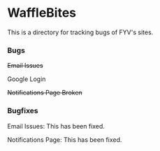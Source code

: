 # WaffleBites
This is a directory for tracking bugs of FYV's sites.

### Bugs
~~Email Issues~~

Google Login

~~Notifications Page Broken~~

### Bugfixes
Email Issues: This has been fixed.

Notifications Page: This has been fixed.
